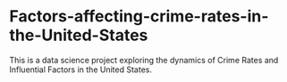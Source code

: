 # Factors-affecting-crime-rates-in-the-United-States
This is a data science project exploring the dynamics of Crime Rates and Influential Factors in the United States.
